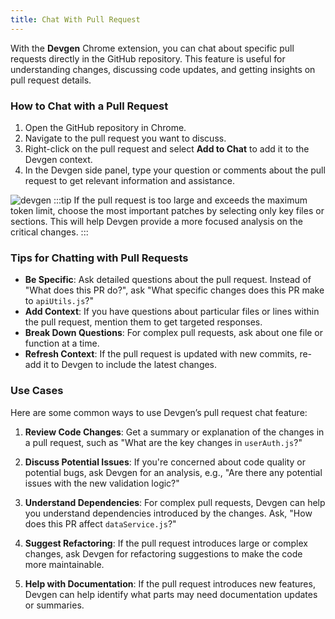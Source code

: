 ```yaml
---
title: Chat With Pull Request
---
```


With the **Devgen** Chrome extension, you can chat about specific pull requests directly in the GitHub repository. This feature is useful for understanding changes, discussing code updates, and getting insights on pull request details.

### How to Chat with a Pull Request

1. Open the GitHub repository in Chrome.
2. Navigate to the pull request you want to discuss.
3. Right-click on the pull request and select **Add to Chat** to add it to the Devgen context.
4. In the Devgen side panel, type your question or comments about the pull request to get relevant information and assistance.


<img src="/gif/chat_with_pull_request.gif" alt="devgen" />
:::tip
If the pull request is too large and exceeds the maximum token limit, choose the most important patches by selecting only key files or sections. This will help Devgen provide a more focused analysis on the critical changes.
:::


### Tips for Chatting with Pull Requests

- **Be Specific**: Ask detailed questions about the pull request. Instead of "What does this PR do?", ask "What specific changes does this PR make to `apiUtils.js`?"
- **Add Context**: If you have questions about particular files or lines within the pull request, mention them to get targeted responses.
- **Break Down Questions**: For complex pull requests, ask about one file or function at a time.
- **Refresh Context**: If the pull request is updated with new commits, re-add it to Devgen to include the latest changes.


### Use Cases

Here are some common ways to use Devgen’s pull request chat feature:

1. **Review Code Changes**: Get a summary or explanation of the changes in a pull request, such as "What are the key changes in `userAuth.js`?"

2. **Discuss Potential Issues**: If you're concerned about code quality or potential bugs, ask Devgen for an analysis, e.g., "Are there any potential issues with the new validation logic?"

3. **Understand Dependencies**: For complex pull requests, Devgen can help you understand dependencies introduced by the changes. Ask, "How does this PR affect `dataService.js`?"

4. **Suggest Refactoring**: If the pull request introduces large or complex changes, ask Devgen for refactoring suggestions to make the code more maintainable.

5. **Help with Documentation**: If the pull request introduces new features, Devgen can help identify what parts may need documentation updates or summaries.


